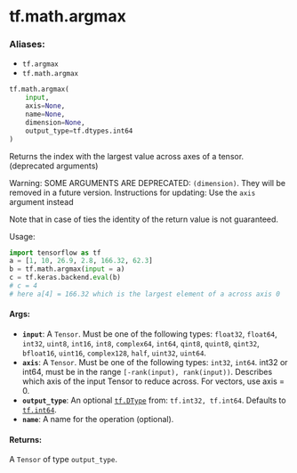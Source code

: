 <div itemscope itemtype="http://developers.google.com/ReferenceObject">
<meta itemprop="name" content="tf.math.argmax" />
<meta itemprop="path" content="Stable" />
</div>

# tf.math.argmax

### Aliases:

* `tf.argmax`
* `tf.math.argmax`

``` python
tf.math.argmax(
    input,
    axis=None,
    name=None,
    dimension=None,
    output_type=tf.dtypes.int64
)
```

Returns the index with the largest value across axes of a tensor. (deprecated arguments)

Warning: SOME ARGUMENTS ARE DEPRECATED: `(dimension)`. They will be removed in a future version.
Instructions for updating:
Use the `axis` argument instead

Note that in case of ties the identity of the return value is not guaranteed.

Usage:
  ```python
  import tensorflow as tf
  a = [1, 10, 26.9, 2.8, 166.32, 62.3]
  b = tf.math.argmax(input = a)
  c = tf.keras.backend.eval(b)
  # c = 4
  # here a[4] = 166.32 which is the largest element of a across axis 0
  ```

#### Args:

* <b>`input`</b>: A `Tensor`. Must be one of the following types: `float32`, `float64`, `int32`, `uint8`, `int16`, `int8`, `complex64`, `int64`, `qint8`, `quint8`, `qint32`, `bfloat16`, `uint16`, `complex128`, `half`, `uint32`, `uint64`.
* <b>`axis`</b>: A `Tensor`. Must be one of the following types: `int32`, `int64`.
    int32 or int64, must be in the range `[-rank(input), rank(input))`.
    Describes which axis of the input Tensor to reduce across. For vectors,
    use axis = 0.
* <b>`output_type`</b>: An optional <a href="../../tf/dtypes/DType.md"><code>tf.DType</code></a> from: `tf.int32, tf.int64`. Defaults to <a href="../../tf/dtypes.md#int64"><code>tf.int64</code></a>.
* <b>`name`</b>: A name for the operation (optional).


#### Returns:

A `Tensor` of type `output_type`.